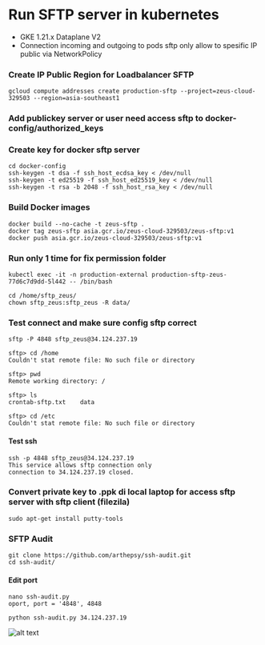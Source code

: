 # Run SFTP server in kubernetes
- GKE 1.21.x Dataplane V2
- Connection incoming and outgoing to pods sftp only allow to spesific IP public via NetworkPolicy

### Create IP Public Region for Loadbalancer SFTP
```
gcloud compute addresses create production-sftp --project=zeus-cloud-329503 --region=asia-southeast1
```
### Add publickey server or user need access sftp to docker-config/authorized_keys

### Create key for docker sftp server ###
```
cd docker-config
ssh-keygen -t dsa -f ssh_host_ecdsa_key < /dev/null
ssh-keygen -t ed25519 -f ssh_host_ed25519_key < /dev/null
ssh-keygen -t rsa -b 2048 -f ssh_host_rsa_key < /dev/null
```

### Build Docker images
```
docker build --no-cache -t zeus-sftp .
docker tag zeus-sftp asia.gcr.io/zeus-cloud-329503/zeus-sftp:v1
docker push asia.gcr.io/zeus-cloud-329503/zeus-sftp:v1
```


### Run only 1 time for fix permission folder
```
kubectl exec -it -n production-external production-sftp-zeus-77d6c7d9dd-5l442 -- /bin/bash

cd /home/sftp_zeus/
chown sftp_zeus:sftp_zeus -R data/
```

### Test connect and make sure config sftp correct
```
sftp -P 4848 sftp_zeus@34.124.237.19

sftp> cd /home
Couldn't stat remote file: No such file or directory

sftp> pwd
Remote working directory: /

sftp> ls
crontab-sftp.txt    data

sftp> cd /etc
Couldn't stat remote file: No such file or directory
```
#### Test ssh
```
ssh -p 4848 sftp_zeus@34.124.237.19
This service allows sftp connection only
connection to 34.124.237.19 closed.
```


### Convert private key to .ppk di local laptop for access sftp server with sftp client (filezila)
```
sudo apt-get install putty-tools
```

### SFTP Audit
```
git clone https://github.com/arthepsy/ssh-audit.git
cd ssh-audit/
```
#### Edit port
```
nano ssh-audit.py
oport, port = '4848', 4848
```
```
python ssh-audit.py 34.124.237.19
```
![alt text](https://i.imgur.com/m9tVIX8.png)
